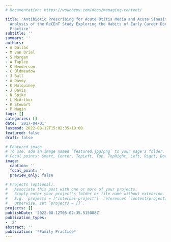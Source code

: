 ```yaml
---
# Documentation: https://wowchemy.com/docs/managing-content/

title: 'Antibiotic Prescribing for Acute Otitis Media and Acute Sinusitis: A Cross-Sectional
  Analysis of the ReCEnT Study Exploring the Habits of Early Career Doctors in Family
  Practice'
subtitle: ''
summary: ''
authors:
- A Dallas
- M van Driel
- S Morgan
- A Tapley
- K Henderson
- C Oldmeadow
- J Ball
- A Davey
- K Mulquiney
- J Davis
- N Spike
- L McArthur
- R Stewart
- P Magin
tags: []
categories: []
date: '2017-04-01'
lastmod: 2022-08-12T15:02:35+10:00
featured: false
draft: false

# Featured image
# To use, add an image named `featured.jpg/png` to your page's folder.
# Focal points: Smart, Center, TopLeft, Top, TopRight, Left, Right, BottomLeft, Bottom, BottomRight.
image:
  caption: ''
  focal_point: ''
  preview_only: false

# Projects (optional).
#   Associate this post with one or more of your projects.
#   Simply enter your project's folder or file name without extension.
#   E.g. `projects = ["internal-project"]` references `content/project/deep-learning/index.md`.
#   Otherwise, set `projects = []`.
projects: []
publishDate: '2022-08-12T05:02:35.515088Z'
publication_types:
- '2'
abstract: ''
publication: '*Family Practice*'
---
```

